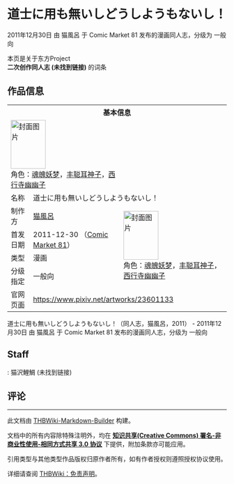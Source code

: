 # 道士に用も無いしどうしようもないし！

<!-- source html: G:\repos\THBWiki-Markdown-Builder\THBWikiMarkdown\Temp\main\2\26\ns0%3A%E9%81%93%E5%A3%AB%E3%81%AB%E7%94%A8%E3%82%82%E7%84%A1%E3%81%84%E3%81%97%E3%81%A9%E3%81%86%E3%81%97%E3%82%88%E3%81%86%E3%82%82%E3%81%AA%E3%81%84%E3%81%97%EF%BC%81.html -->

2011年12月30日 由 猫風呂 于 Comic Market 81 发布的漫画同人志，分级为 一般向

本页是关于东方Project  
 **二次创作同人志 (未找到链接)** 的词条
## 作品信息

<table><tbody><tr><th colspan="3">基本信息</th></tr><tr><td class="cover-artwork-mobile" colspan="2"><a href="./文件-道士に用も無いしどうしようもないし！封面.jpg.md" class="image" title="封面图片"><img alt="封面图片" src="https://upload.thwiki.cc/thumb/d/dd/%E9%81%93%E5%A3%AB%E3%81%AB%E7%94%A8%E3%82%82%E7%84%A1%E3%81%84%E3%81%97%E3%81%A9%E3%81%86%E3%81%97%E3%82%88%E3%81%86%E3%82%82%E3%81%AA%E3%81%84%E3%81%97%EF%BC%81%E5%B0%81%E9%9D%A2.jpg/80px-%E9%81%93%E5%A3%AB%E3%81%AB%E7%94%A8%E3%82%82%E7%84%A1%E3%81%84%E3%81%97%E3%81%A9%E3%81%86%E3%81%97%E3%82%88%E3%81%86%E3%82%82%E3%81%AA%E3%81%84%E3%81%97%EF%BC%81%E5%B0%81%E9%9D%A2.jpg" decoding="async" loading="lazy" width="80" height="112" srcset="https://upload.thwiki.cc/thumb/d/dd/%E9%81%93%E5%A3%AB%E3%81%AB%E7%94%A8%E3%82%82%E7%84%A1%E3%81%84%E3%81%97%E3%81%A9%E3%81%86%E3%81%97%E3%82%88%E3%81%86%E3%82%82%E3%81%AA%E3%81%84%E3%81%97%EF%BC%81%E5%B0%81%E9%9D%A2.jpg/120px-%E9%81%93%E5%A3%AB%E3%81%AB%E7%94%A8%E3%82%82%E7%84%A1%E3%81%84%E3%81%97%E3%81%A9%E3%81%86%E3%81%97%E3%82%88%E3%81%86%E3%82%82%E3%81%AA%E3%81%84%E3%81%97%EF%BC%81%E5%B0%81%E9%9D%A2.jpg 1.5x, https://upload.thwiki.cc/thumb/d/dd/%E9%81%93%E5%A3%AB%E3%81%AB%E7%94%A8%E3%82%82%E7%84%A1%E3%81%84%E3%81%97%E3%81%A9%E3%81%86%E3%81%97%E3%82%88%E3%81%86%E3%82%82%E3%81%AA%E3%81%84%E3%81%97%EF%BC%81%E5%B0%81%E9%9D%A2.jpg/160px-%E9%81%93%E5%A3%AB%E3%81%AB%E7%94%A8%E3%82%82%E7%84%A1%E3%81%84%E3%81%97%E3%81%A9%E3%81%86%E3%81%97%E3%82%88%E3%81%86%E3%82%82%E3%81%AA%E3%81%84%E3%81%97%EF%BC%81%E5%B0%81%E9%9D%A2.jpg 2x" data-file-width="800" data-file-height="1119"></a><div class="cover-char">角色：<a href="./魂魄妖梦.md" title="魂魄妖梦">魂魄妖梦</a>，<a href="./丰聪耳神子.md" title="丰聪耳神子">丰聪耳神子</a>，<a href="./西行寺幽幽子.md" title="西行寺幽幽子">西行寺幽幽子</a></div></td>
</tr><tr><td class="label">名称</td><td colspan="2"> 道士に用も無いしどうしようもないし！ </td></tr><tr><td class="label">制作方</td><td><a href="./猫風呂.md" title="猫風呂">猫風呂</a></td><td class="cover-artwork" rowspan="4" style="min-width:112px;"><a href="./文件-道士に用も無いしどうしようもないし！封面.jpg.md" class="image" title="封面图片"><img alt="封面图片" src="https://upload.thwiki.cc/thumb/d/dd/%E9%81%93%E5%A3%AB%E3%81%AB%E7%94%A8%E3%82%82%E7%84%A1%E3%81%84%E3%81%97%E3%81%A9%E3%81%86%E3%81%97%E3%82%88%E3%81%86%E3%82%82%E3%81%AA%E3%81%84%E3%81%97%EF%BC%81%E5%B0%81%E9%9D%A2.jpg/80px-%E9%81%93%E5%A3%AB%E3%81%AB%E7%94%A8%E3%82%82%E7%84%A1%E3%81%84%E3%81%97%E3%81%A9%E3%81%86%E3%81%97%E3%82%88%E3%81%86%E3%82%82%E3%81%AA%E3%81%84%E3%81%97%EF%BC%81%E5%B0%81%E9%9D%A2.jpg" decoding="async" loading="lazy" width="80" height="112" srcset="https://upload.thwiki.cc/thumb/d/dd/%E9%81%93%E5%A3%AB%E3%81%AB%E7%94%A8%E3%82%82%E7%84%A1%E3%81%84%E3%81%97%E3%81%A9%E3%81%86%E3%81%97%E3%82%88%E3%81%86%E3%82%82%E3%81%AA%E3%81%84%E3%81%97%EF%BC%81%E5%B0%81%E9%9D%A2.jpg/120px-%E9%81%93%E5%A3%AB%E3%81%AB%E7%94%A8%E3%82%82%E7%84%A1%E3%81%84%E3%81%97%E3%81%A9%E3%81%86%E3%81%97%E3%82%88%E3%81%86%E3%82%82%E3%81%AA%E3%81%84%E3%81%97%EF%BC%81%E5%B0%81%E9%9D%A2.jpg 1.5x, https://upload.thwiki.cc/thumb/d/dd/%E9%81%93%E5%A3%AB%E3%81%AB%E7%94%A8%E3%82%82%E7%84%A1%E3%81%84%E3%81%97%E3%81%A9%E3%81%86%E3%81%97%E3%82%88%E3%81%86%E3%82%82%E3%81%AA%E3%81%84%E3%81%97%EF%BC%81%E5%B0%81%E9%9D%A2.jpg/160px-%E9%81%93%E5%A3%AB%E3%81%AB%E7%94%A8%E3%82%82%E7%84%A1%E3%81%84%E3%81%97%E3%81%A9%E3%81%86%E3%81%97%E3%82%88%E3%81%86%E3%82%82%E3%81%AA%E3%81%84%E3%81%97%EF%BC%81%E5%B0%81%E9%9D%A2.jpg 2x" data-file-width="800" data-file-height="1119"></a><div class="cover-char">角色：<a href="./魂魄妖梦.md" title="魂魄妖梦">魂魄妖梦</a>，<a href="./丰聪耳神子.md" title="丰聪耳神子">丰聪耳神子</a>，<a href="./西行寺幽幽子.md" title="西行寺幽幽子">西行寺幽幽子</a></div></td>
</tr><tr><td class="label">首发日期</td><td>2011-12-30&#160;（<a href="/展会作品列表?e=Comic+Market%2381">Comic Market 81</a>）</td></tr><tr><td class="label">类型</td><td>漫画</td></tr><tr><td class="label">分级指定</td><td>一般向</td></tr>
<tr><td class="label">官网页面</td><td colspan="2"><a rel="nofollow" class="external free" href="https://www.pixiv.net/artworks/23601133">https://www.pixiv.net/artworks/23601133</a></td></tr></tbody></table>

道士に用も無いしどうしようもないし！（同人志，猫風呂，2011） - 2011年12月30日 由 猫風呂 于 Comic Market 81 发布的漫画同人志，分级为 一般向
## Staff
: 猫沢鯉鯛 (未找到链接)

## 评论




---

此文档由 [THBWiki-Markdown-Builder](https://github.com/Delsin-Yu/THBWiki-Markdown-Builder) 构建。

文档中的所有内容除特殊注明外，均在 [**知识共享(Creative Commons) 署名-非商业性使用-相同方式共享 3.0 协议**](https://creativecommons.org/licenses/by-sa/3.0/deed.zh-hans) 下提供，附加条款亦可能应用。

引用类型与其他类型作品版权归原作者所有，如有作者授权则遵照授权协议使用。

详细请查阅 [THBWiki：免责声明](https://thbwiki.cc/THBWiki:%E5%85%8D%E8%B4%A3%E5%A3%B0%E6%98%8E)。


